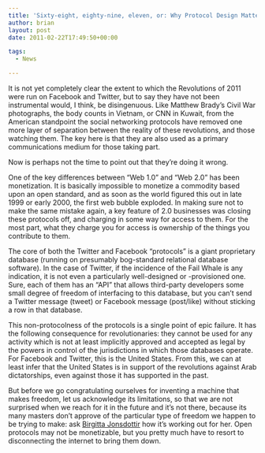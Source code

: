 ```yaml
---
title: 'Sixty-eight, eighty-nine, eleven, or: Why Protocol Design Matters'
author: brian
layout: post
date: 2011-02-22T17:49:50+00:00

tags:
  - News

---
```

It is not yet completely clear the extent to which the Revolutions of 2011 were run on Facebook and Twitter, but to say they have not been instrumental would, I think, be disingenuous. Like Matthew Brady&#8217;s Civil War photographs, the body counts in Vietnam, or CNN in Kuwait, from the American standpoint the social networking protocols have removed one more layer of separation between the reality of these revolutions, and those watching them. The key here is that they are also used as a primary communications medium for those taking part.

Now is perhaps not the time to point out that they&#8217;re doing it wrong.

<!--more-->One of the key differences between &#8220;Web 1.0&#8221; and &#8220;Web 2.0&#8221; has been monetization. It is basically impossible to monetize a commodity based upon an open standard, and as soon as the world figured this out in late 1999 or early 2000, the first web bubble exploded. In making sure not to make the same mistake again, a key feature of 2.0 businesses was closing these protocols off, and charging in some way for access to them. For the most part, what they charge you for access is ownership of the things you contribute to them.

The core of both the Twitter and Facebook &#8220;protocols&#8221; is a giant proprietary database (running on presumably bog-standard relational database software). In the case of Twitter, if the incidence of the Fail Whale is any indication, it is not even a particularly well-designed or -provisioned one. Sure, each of them has an &#8220;API&#8221; that allows third-party developers some small degree of freedom of interfacing to this database, but you can&#8217;t send a Twitter message (tweet) or Facebook message (post/like) without sticking a row in that database.

This non-protocolness of the protocols is a single point of epic failure. It has the following consequence for revolutionaries: they cannot be used for any activity which is not at least implicitly approved and accepted as legal by the powers in control of the jurisdictions in which those databases operate. For Facebook and Twitter, this is the United States. From this, we can at least infer that the United States is in support of the revolutions against Arab dictatorships, even against those it has supported in the past.

But before we go congratulating ourselves for inventing a machine that makes freedom, let us acknowledge its limitations, so that we are not surprised when we reach for it in the future and it&#8217;s not there, because its many masters don&#8217;t approve of the particular type of freedom we happen to be trying to make: ask [Birgitta Jonsdottir][1] how it&#8217;s working out for her. Open protocols may not be monetizable, but you pretty much have to resort to disconnecting the internet to bring them down.

 [1]: http://twitter.com/#!/birgittaj